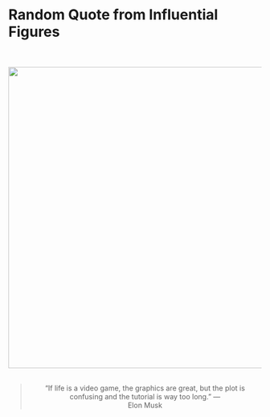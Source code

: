 # Random Quote from Influential Figures

<div align="center">
  <br>
  <br>
  <a href="https://en.wikipedia.org/wiki/Elon_Musk" title="Elon Musk - Wikipedia"><img src="https://upload.wikimedia.org/wikipedia/commons/thumb/c/cb/Elon_Musk_Royal_Society_crop.jpg/1200px-Elon_Musk_Royal_Society_crop.jpg" width="600px"></a>
  <br>
  <br>
  <blockquote>&ldquo;If life is a video game, the graphics are great, but the plot is confusing and the tutorial is way too long.&rdquo; &mdash; <footer>Elon Musk</footer></blockquote>
</div>
  